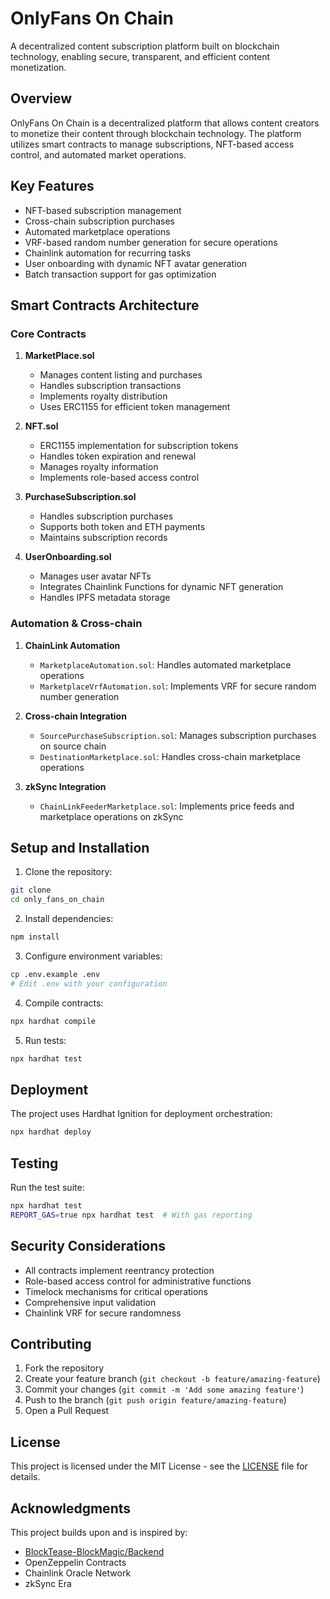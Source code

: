 # OnlyFans On Chain

A decentralized content subscription platform built on blockchain technology, enabling secure, transparent, and efficient content monetization.

## Overview

OnlyFans On Chain is a decentralized platform that allows content creators to monetize their content through blockchain technology. The platform utilizes smart contracts to manage subscriptions, NFT-based access control, and automated market operations.

## Key Features

- NFT-based subscription management
- Cross-chain subscription purchases
- Automated marketplace operations
- VRF-based random number generation for secure operations
- Chainlink automation for recurring tasks
- User onboarding with dynamic NFT avatar generation
- Batch transaction support for gas optimization

## Smart Contracts Architecture

### Core Contracts

1. **MarketPlace.sol**
   - Manages content listing and purchases
   - Handles subscription transactions
   - Implements royalty distribution
   - Uses ERC1155 for efficient token management

2. **NFT.sol**
   - ERC1155 implementation for subscription tokens
   - Handles token expiration and renewal
   - Manages royalty information
   - Implements role-based access control

3. **PurchaseSubscription.sol**
   - Handles subscription purchases
   - Supports both token and ETH payments
   - Maintains subscription records

4. **UserOnboarding.sol**
   - Manages user avatar NFTs
   - Integrates Chainlink Functions for dynamic NFT generation
   - Handles IPFS metadata storage

### Automation & Cross-chain

1. **ChainLink Automation**
   - `MarketplaceAutomation.sol`: Handles automated marketplace operations
   - `MarketplaceVrfAutomation.sol`: Implements VRF for secure random number generation

2. **Cross-chain Integration**
   - `SourcePurchaseSubscription.sol`: Manages subscription purchases on source chain
   - `DestinationMarketplace.sol`: Handles cross-chain marketplace operations

3. **zkSync Integration**
   - `ChainLinkFeederMarketplace.sol`: Implements price feeds and marketplace operations on zkSync

## Setup and Installation

1. Clone the repository:
```bash
git clone
cd only_fans_on_chain
```

2. Install dependencies:
```bash
npm install
```

3. Configure environment variables:
```bash
cp .env.example .env
# Edit .env with your configuration
```

4. Compile contracts:
```bash
npx hardhat compile
```

5. Run tests:
```bash
npx hardhat test
```

## Deployment

The project uses Hardhat Ignition for deployment orchestration:

```bash
npx hardhat deploy
```

## Testing

Run the test suite:

```bash
npx hardhat test
REPORT_GAS=true npx hardhat test  # With gas reporting
```

## Security Considerations

- All contracts implement reentrancy protection
- Role-based access control for administrative functions
- Timelock mechanisms for critical operations
- Comprehensive input validation
- Chainlink VRF for secure randomness

## Contributing

1. Fork the repository
2. Create your feature branch (`git checkout -b feature/amazing-feature`)
3. Commit your changes (`git commit -m 'Add some amazing feature'`)
4. Push to the branch (`git push origin feature/amazing-feature`)
5. Open a Pull Request

## License

This project is licensed under the MIT License - see the [LICENSE](LICENSE) file for details.

## Acknowledgments

This project builds upon and is inspired by:
- [BlockTease-BlockMagic/Backend](https://github.com/BlockTease-BlockMagic/Backend)
- OpenZeppelin Contracts
- Chainlink Oracle Network
- zkSync Era
